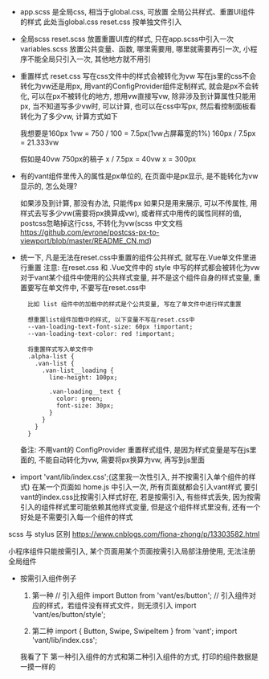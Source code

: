 - app.scss
  是全局css, 相当于global.css, 可放置 全局公共样式、重置UI组件的样式
  此处当global.css
  reset.css 按单独文件引入

- 全局scss
  reset.scss     放置重置UI库的样式, 只在app.scss中引入一次
  variables.scss 放置公共变量、函数, 哪里需要用, 哪里就需要再引一次, 小程序不能全局只引入一次, 其他地方就不用引

- 重置样式
  reset.css 写在css文件中的样式会被转化为vw
  写在js里的css不会转化为vw还是用px, 用vant的ConfigProvider组件定制样式, 就会是px不会转化, 可以在px不被转化的地方, 想用vw直接写vw, 除非涉及到计算属性只能用px, 当不知道写多少vw时, 可以计算, 也可以在css中写px, 然后看控制面板看转化为了多少vw, 计算方式如下

  我想要是160px
  1vw = 750 / 100 = 7.5px(1vw占屏幕宽的1%)
  160px / 7.5px = 21.333vw

  假如是40vw 750px的稿子
  x / 7.5px = 40vw
  x = 300px

- 有的vant组件里传入的属性是px单位的, 在页面中是px显示, 是不能转化为vw显示的, 怎么处理?

  如果涉及到计算, 那没有办法, 只能传px
  如果只是用来展示, 可以不传属性, 用样式去写多少vw(需要将px换算成vw), 或者样式中用传的属性同样的值, postcss忽略掉这行css, 不转化为vw(scss 中文文档 https://github.com/evrone/postcss-px-to-viewport/blob/master/README_CN.md)

- 统一下, 凡是无法在reset.css中重置的组件公共样式, 就写在.Vue单文件里进行重置
  注意: 在reset.css 和 .Vue文件中的 style 中写的样式都会被转化为vw
        对于vant某个组件中使用的公共样式变量, 并不是这个组件自身的样式变量, 重置要写在单文件中, 不要写在reset.css中

        比如 list 组件中的加载中的样式是个公共变量, 写在了单文件中进行样式重置

        想重置list组件加载中的样式, 以下变量不写在reset.css中
        --van-loading-text-font-size: 60px !important;
        --van-loading-text-color: red !important;

        将重置样式写入单文件中
        .alpha-list {
          .van-list {
            .van-list__loading {
              line-height: 100px;

              .van-loading__text {
                color: green;
                font-size: 30px;
              }
            }
          }
        }
  备注: 不用vant的 ConfigProvider 重置样式组件, 是因为样式变量是写在js里面的, 不能自动转化为vw, 需要将px换算为vw, 再写到js里面


- import 'vant/lib/index.css';(这里我一次性引入, 并不按需引入单个组件的样式)
  在某一个页面如 home.js 中引入一次, 所有页面就都会引入vant样式
  要引vant的index.css比按需引入样式好在, 若是按需引入, 有些样式丢失, 因为按需引入的组件样式里可能依赖其他样式变量, 但是这个组件样式里没有, 还有一个好处是不需要引入每一个组件的样式

scss 与 stylus 区别 https://www.cnblogs.com/fiona-zhong/p/13303582.html


小程序组件只能按需引入, 某个页面用某个页面按需引入局部注册使用, 无法注册全局组件

- 按需引入组件例子
  1. 第一种
  // 引入组件
  import Button from 'vant/es/button';
  // 引入组件对应的样式，若组件没有样式文件，则无须引入
  import 'vant/es/button/style';

  2. 第二种
  import { Button, Swipe, SwipeItem } from 'vant';
  import 'vant/lib/index.css';

  我看了下 第一种引入组件的方式和第二种引入组件的方式, 打印的组件数据是一摸一样的
